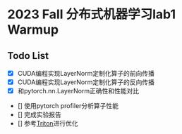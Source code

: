 # 2023 Fall 分布式机器学习lab1 Warmup
## Todo List
- [x] CUDA编程实现LayerNorm定制化算子的前向传播
- [x] CUDA编程实现LayerNorm定制化算子的反向传播
- [x] 和pytorch.nn.LayerNorm正确性和性能对比
- [] 使用pytorch profiler分析算子性能
- [] 完成实验报告
- [] 参考[Triton](https://triton-lang.org/main/getting-started/tutorials/05-layer-norm.html)进行优化